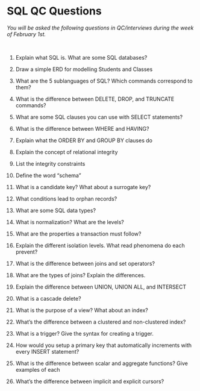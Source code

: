 # SQL QC Questions
*You will be asked the following questions in QC/interviews during the week of February 1st.* 

<br>

1.  Explain what SQL is. What are some SQL databases?
    
2.  Draw a simple ERD for modelling Students and Classes
    
3.  What are the 5 sublanguages of SQL? Which commands correspond to them?
    
4.  What is the difference between DELETE, DROP, and TRUNCATE commands?
    
5.  What are some SQL clauses you can use with SELECT statements?
    
6.  What is the difference between WHERE and HAVING?
    
7.  Explain what the ORDER BY and GROUP BY clauses do
    
8.  Explain the concept of relational integrity
    
9.  List the integrity constraints
    
10.  Define the word “schema”
    
11.  What is a candidate key? What about a surrogate key?
    
12.  What conditions lead to orphan records?
    
13.  What are some SQL data types?
    
14.  What is normalization? What are the levels?
    
15.  What are the properties a transaction must follow?
    
16.  Explain the different isolation levels. What read phenomena do each prevent?
    
17.  What is the difference between joins and set operators?
    
18.  What are the types of joins? Explain the differences.
    
19.  Explain the difference between UNION, UNION ALL, and INTERSECT
    
20.  What is a cascade delete?
    
21.  What is the purpose of a view? What about an index?
    
22.  What’s the difference between a clustered and non-clustered index?
    
23.  What is a trigger? Give the syntax for creating a trigger.
    
24.  How would you setup a primary key that automatically increments with every INSERT statement?
    
25.  What is the difference between scalar and aggregate functions? Give examples of each
    
26.  What’s the difference between implicit and explicit cursors?
